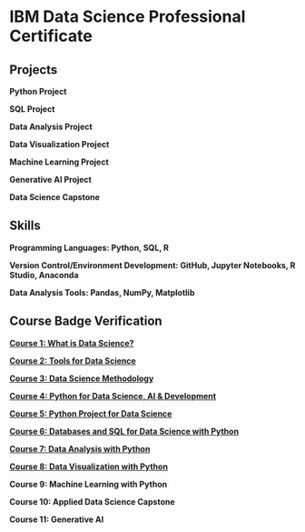 # IBM Data Science Professional Certificate #

## Projects ##
**Python Project**

**SQL Project**

**Data Analysis Project**

**Data Visualization Project**

**Machine Learning Project**

**Generative AI Project**

**Data Science Capstone**

## Skills ##
**Programming Languages: Python, SQL, R**

**Version Control/Environment Development: GitHub, Jupyter Notebooks, R Studio, Anaconda**

**Data Analysis Tools: Pandas, NumPy, Matplotlib**

## Course Badge Verification ##
**[Course 1: What is Data Science?](https://www.credly.com/earner/earned/badge/1cc14b43-c1b5-4b9c-af55-40b9733d29de)**

**[Course 2: Tools for Data Science](https://www.credly.com/badges/3c49c039-7e72-430b-915d-a722096b1161)**

**[Course 3: Data Science Methodology](https://www.credly.com/badges/fcdeac2f-ea17-4f14-8dd3-f3205125f6c8)**

**[Course 4: Python for Data Science, AI & Development](https://www.credly.com/badges/671db598-ec5e-4166-847f-ad3595f56a20)**

**[Course 5: Python Project for Data Science](https://www.credly.com/earner/earned/badge/98aea2ff-0358-43a7-a796-4b0911de0f90)**

**[Course 6: Databases and SQL for Data Science with Python](https://www.credly.com/earner/earned/badge/0fae05c1-217d-47f2-8492-4e83a061c062)**

**[Course 7: Data Analysis with Python](https://www.credly.com/earner/earned/badge/0fae05c1-217d-47f2-8492-4e83a061c062)**

**[Course 8: Data Visualization with Python](https://www.credly.com/earner/earned/badge/0fae05c1-217d-47f2-8492-4e83a061c062)**

**Course 9: Machine Learning with Python**

**Course 10: Applied Data Science Capstone**

**Course 11: Generative AI**
